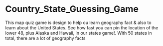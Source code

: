 # Country_State_Guessing_Game
This map quiz game is design to help ou learn geography fact &amp; also to learn about the United States. See how fast you can pin the location of the lower 48, plus Alaska and Hawaii, in our states game!. With 50 states in total, there are a lot of geography facts 
